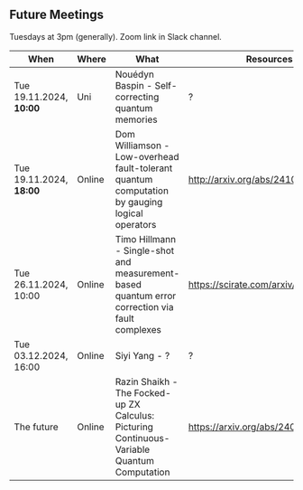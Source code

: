 ## Future Meetings

Tuesdays at 3pm (generally). Zoom link in Slack channel.

| When                      | Where  | What                                                                                          | Resources                            |
|---------------------------|--------|-----------------------------------------------------------------------------------------------|--------------------------------------|
| Tue 19.11.2024, **10:00** | Uni    | Nouédyn Baspin - Self-correcting quantum memories                                             | ?                                    |
| Tue 19.11.2024, **18:00** | Online | Dom Williamson - Low-overhead fault-tolerant quantum computation by gauging logical operators | http://arxiv.org/abs/2410.02213      |
| Tue 26.11.2024, 10:00     | Online | Timo Hillmann - Single-shot and measurement-based quantum error correction via fault complexes | https://scirate.com/arxiv/2410.12963 |
| Tue 03.12.2024, 16:00     | Online | Siyi Yang - ?                                                                                 | ?                                    |
| The future                | Online | Razin Shaikh - The Focked-up ZX Calculus: Picturing Continuous-Variable Quantum Computation   | https://arxiv.org/abs/2406.02905     |
